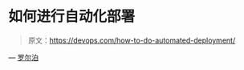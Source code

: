 # 如何进行自动化部署

> 原文：<https://devops.com/how-to-do-automated-deployment/>

— [罗尔泊](https://devops.com/author/breselman/)